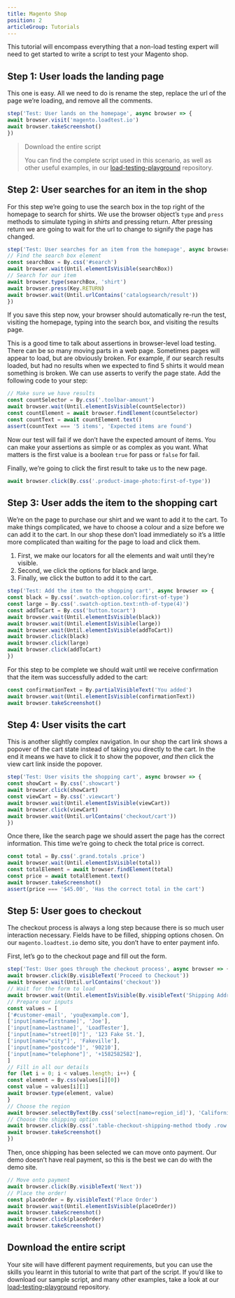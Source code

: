 ```yaml
---
title: Magento Shop
position: 2
articleGroup: Tutorials
---
```


This tutorial will encompass everything that a non-load testing expert will need to get started to write a script to test your Magento shop.

## Step 1: User loads the landing page

This one is easy. All we need to do is rename the step, replace the url of the page we’re loading, and remove all the comments.

```typescript
step('Test: User lands on the homepage', async browser => {
await browser.visit('magento.loadtest.io')
await browser.takeScreenshot()
})
```

> Download the entire script
>
> You can find the complete script used in this scenario, as well as other useful examples, in our [load-testing-playground](https://github.com/flood-io/load-testing-playground/tree/master/element) repository.


## Step 2: User searches for an item in the shop

For this step we’re going to use the search box in the top right of the homepage to search for shirts. We use the browser object’s `type` and `press` methods to simulate typing in _shirts_ and pressing return. After pressing return we are going to wait for the url to change to signify the page has changed.

```typescript
step('Test: User searches for an item from the homepage', async browser => {
// Find the search box element
const searchBox = By.css('#search')
await browser.wait(Until.elementIsVisible(searchBox))
// Search for our item
await browser.type(searchBox, 'shirt')
await browser.press(Key.RETURN)
await browser.wait(Until.urlContains('catalogsearch/result'))
})
```

If you save this step now, your browser should automatically re-run the test, visiting the homepage, typing into the search box, and visiting the results page.

This is a good time to talk about assertions in browser-level load testing. There can be so many moving parts in a web page. Sometimes pages will appear to load, but are obviously broken. For example, if our search results loaded, but had no results when we expected to find 5 shirts it would mean something is broken. We can use asserts to verify the page state. Add the following code to your step:

```typescript
// Make sure we have results
const countSelector = By.css('.toolbar-amount')
await browser.wait(Until.elementIsVisible(countSelector))
const countElement = await browser.findElement(countSelector)
const countText = await countElement.text()
assert(countText === '5 items', 'Expected items are found')
```

Now our test will fail if we don’t have the expected amount of items. You can make your assertions as simple or as complex as you want. What matters is the first value is a boolean `true` for pass or `false` for fail.

Finally, we’re going to click the first result to take us to the new page.

```typescript
await browser.click(By.css('.product-image-photo:first-of-type'))
```

## Step 3: User adds the item to the shopping cart

We’re on the page to purchase our shirt and we want to add it to the cart. To make things complicated, we have to choose a colour and a size before we can add it to the cart. In our shop these don’t load immediately so it’s a little more complicated than waiting for the page to load and click them.

1. First, we make our locators for all the elements and wait until they’re visible.
2. Second, we click the options for black and large.
3. Finally, we click the button to add it to the cart.

```typescript
step('Test: Add the item to the shopping cart', async browser => {
const black = By.css('.swatch-option.color:first-of-type')
const large = By.css('.swatch-option.text:nth-of-type(4)')
const addToCart = By.css('button.tocart')
await browser.wait(Until.elementIsVisible(black))
await browser.wait(Until.elementIsVisible(large))
await browser.wait(Until.elementIsVisible(addToCart))
await browser.click(black)
await browser.click(large)
await browser.click(addToCart)
})
```

For this step to be complete we should wait until we receive confirmation that the item was successfully added to the cart:

```typescript
const confirmationText = By.partialVisibleText('You added')
await browser.wait(Until.elementIsVisible(confirmationText))
await browser.takeScreenshot()
```

## Step 4: User visits the cart

This is another slightly complex navigation. In our shop the cart link shows a popover of the cart state instead of taking you directly to the cart. In the end it means we have to click it to show the popover, _and then_ click the view cart link inside the popover.

```typescript
step('Test: User visits the shopping cart', async browser => {
const showCart = By.css('.showcart')
await browser.click(showCart)
const viewCart = By.css('.viewcart')
await browser.wait(Until.elementIsVisible(viewCart))
await browser.click(viewCart)
await browser.wait(Until.urlContains('checkout/cart'))
})
```

Once there, like the search page we should assert the page has the correct information. This time we’re going to check the total price is correct.

```typescript
const total = By.css('.grand.totals .price')
await browser.wait(Until.elementIsVisible(total))
const totalElement = await browser.findElement(total)
const price = await totalElement.text()
await browser.takeScreenshot()
assert(price === '$45.00', 'Has the correct total in the cart')
```

## Step 5: User goes to checkout

The checkout process is always a long step because there is so much user interaction necessary. Fields have to be filled, shipping options chosen. On our `magento.loadtest.io` demo site, you don’t have to enter payment info.

First, let’s go to the checkout page and fill out the form.

```typescript
step('Test: User goes through the checkout process', async browser => {
await browser.click(By.visibleText('Proceed to Checkout'))
await browser.wait(Until.urlContains('checkout'))
// Wait for the form to load
await browser.wait(Until.elementIsVisible(By.visibleText('Shipping Address')))
// Prepare our inputs
const values = [
['#customer-email', 'you@example.com'],
['input[name=firstname]', 'Joe'],
['input[name=lastname]', 'LoadTester'],
['input[name="street[0]"]', '123 Fake St.'],
['input[name="city"]', 'Fakeville'],
['input[name="postcode"]', '90210'],
['input[name="telephone"]', '+1582582582'],
]
// Fill in all our details
for (let i = 0; i < values.length; i++) {
const element = By.css(values[i][0])
const value = values[i][1]
await browser.type(element, value)
}
// Choose the region
await browser.selectByText(By.css('select[name=region_id]'), 'California')
// Choose the shipping option
await browser.click(By.css('.table-checkout-shipping-method tbody .row:first-of-type .col-carrier'))
await browser.takeScreenshot()
})
```

Then, once shipping has been selected we can move onto payment. Our demo doesn’t have real payment, so this is the best we can do with the demo site.

```typescript
// Move onto payment
await browser.click(By.visibleText('Next'))
// Place the order!
const placeOrder = By.visibleText('Place Order')
await browser.wait(Until.elementIsVisible(placeOrder))
await browser.takeScreenshot()
await browser.click(placeOrder)
await browser.takeScreenshot()
```


## Download the entire script

Your site will have different payment requirements, but you can use the skills you learnt in this tutorial to write that part of the script. If you’d like to download our sample script, and many other examples, take a look at our [load-testing-playground][loadtestingplayground] repository.

[loadtestingplayground]: [https://github.com/flood-io/load-testing-playground/tree/master/element/]

